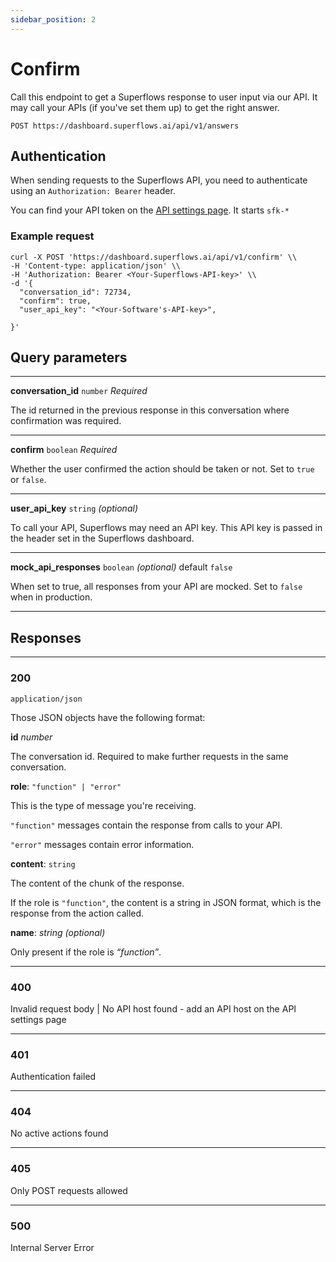 ```yaml
---
sidebar_position: 2
---
```


# Confirm

Call this endpoint to get a Superflows response to user input via our API. It may call your APIs (if you've set them up) to get the right answer.

`POST https://dashboard.superflows.ai/api/v1/answers`

## Authentication

When sending requests to the Superflows API, you need to authenticate using an `Authorization: Bearer` header.

You can find your API token on the [API settings page](https://dashboard.superflows.ai/api-settings). It starts `sfk-*`

### Example request

```
curl -X POST 'https://dashboard.superflows.ai/api/v1/confirm' \\
-H 'Content-type: application/json' \\
-H 'Authorization: Bearer <Your-Superflows-API-key>' \\
-d '{
  "conversation_id": 72734,
  "confirm": true,
  "user_api_key": "<Your-Software's-API-key>",
  
}'
```

## Query parameters

---

**conversation_id** `number` _Required_

The id returned in the previous response in this conversation where confirmation was required.

---

**confirm** `boolean` _Required_

Whether the user confirmed the action should be taken or not. Set to `true` or `false`.

---

**user_api_key** `string` _(optional)_

To call your API, Superflows may need an API key. This API key is passed in the header set in the Superflows dashboard.

---

**mock_api_responses** `boolean` _(optional)_ default `false`

When set to true, all responses from your API are mocked. Set to `false` when in production.

---

## Responses

---

### **200**

`application/json`

Those JSON objects have the following format:

**id** _number_

The conversation id. Required to make further requests in the same conversation.

**role**: `"function" | "error"`

This is the type of message you're receiving.

`"function"` messages contain the response from calls to your API.

`"error"` messages contain error information.

**content**: `string`

The content of the chunk of the response.

If the role is `"function"`, the content is a string in JSON format, which is the response from the action called.

**name**: _string (optional)_

Only present if the role is _“function”_.

---

### **400**

Invalid request body | No API host found - add an API host on the API settings page

---

### **401**

Authentication failed

---

### **404**

No active actions found

---

### **405**

Only POST requests allowed

---

### **500**

Internal Server Error

